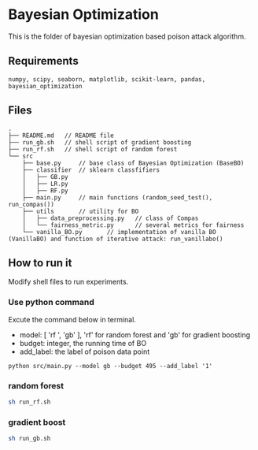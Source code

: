 # Bayesian Optimization

This is the folder of bayesian optimization based poison attack algorithm.

## Requirements

```
numpy, scipy, seaborn, matplotlib, scikit-learn, pandas, bayesian_optimization
```

## Files

```
.
├── README.md   // README file
├── run_gb.sh	// shell script of gradient boosting
├── run_rf.sh	// shell script of random forest
└── src 
    ├── base.py		// base class of Bayesian Optimization (BaseBO)
    ├── classifier	// sklearn classfifiers
    │   ├── GB.py	
    │   ├── LR.py	
    │   ├── RF.py	
    ├── main.py		// main functions (random_seed_test(), run_compas())
    ├── utils		// utility for BO
    │   ├── data_preprocessing.py	// class of Compas
    │   └── fairness_metric.py		// several metrics for fairness
    └── vanilla_BO.py		// implementation of vanilla BO (VanillaBO) and function of iterative attack: run_vanillabo()
```



## How to run it

Modify shell files to run experiments.

### Use python command 

Excute the command below in terminal.

- model: [ 'rf ', 'gb' ], 'rf' for random forest and 'gb' for gradient boosting
- budget: integer, the running time of BO
- add_label: the label of poison data point

```
python src/main.py --model gb --budget 495 --add_label '1'
```



### random forest

```bash
sh run_rf.sh
```

### gradient boost

```bash
sh run_gb.sh
```

